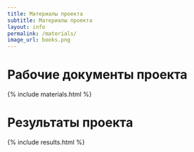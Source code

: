 ```yaml
---
title: Материалы проекта
subtitle: Материалы проекта
layout: info
permalink: /materials/   
image_url: books.png 
---
```


# Рабочие документы проекта

{% include materials.html %}

# Результаты проекта

{% include results.html %}